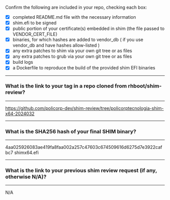 Confirm the following are included in your repo, checking each box:

 - [x] completed README.md file with the necessary information
 - [x] shim.efi to be signed
 - [x] public portion of your certificate(s) embedded in shim (the file passed to VENDOR_CERT_FILE)
 - [x] binaries, for which hashes are added to vendor_db ( if you use vendor_db and have hashes allow-listed )
 - [x] any extra patches to shim via your own git tree or as files
 - [x] any extra patches to grub via your own git tree or as files
 - [x] build logs
 - [x] a Dockerfile to reproduce the build of the provided shim EFI binaries

*******************************************************************************
### What is the link to your tag in a repo cloned from rhboot/shim-review?
*******************************************************************************
https://github.com/policorp-dev/shim-review/tree/policorptecnologia-shim-x64-2024032

*******************************************************************************
### What is the SHA256 hash of your final SHIM binary?
*******************************************************************************
4aa025926083ae419fa8faa002a257c47603c674509616d6275d7e3922cafbc7  shimx64.efi

*******************************************************************************
### What is the link to your previous shim review request (if any, otherwise N/A)?
*******************************************************************************
N/A

